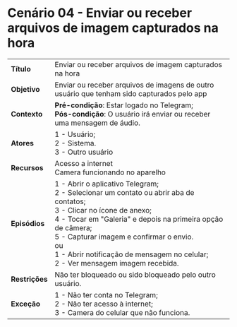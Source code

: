 # Cenário 04 - Enviar ou receber arquivos de imagem capturados na hora

|                |                                                                                                                                                                                                                                                                                                                                        |
| -------------- | :------------------------------------------------------------------------------------------------------------------------------------------------------------------------------------------------------------------------------------------------------------------------------------------------------------------------------------- |
| **Título**     | Enviar ou receber arquivos de imagem capturados na hora                                                                                                                                                                                                                                                                                |
| **Objetivo**   | Enviar ou receber arquivos de imagens de outro usuário que tenham sido capturados pelo app                                                                                                                                                                                                                                             |
| **Contexto**   | **Pré-condição**: Estar logado no Telegram;<br>**Pós-condição**: O usuário irá enviar ou receber uma mensagem de áudio.                                                                                                                                                                                                                |
| **Atores**     | 1 - Usuário;<br> 2 - Sistema. <br> 3 - Outro usuário                                                                                                                                                                                                                                                                                   |
| **Recursos**   | Acesso a internet <br> Camera funcionando no aparelho                                                                                                                                                                                                                                                                                  |
| **Episódios**  | 1 - Abrir o aplicativo Telegram;<br> 2 - Selecionar um contato ou abrir aba de contatos;<br>3 - Clicar no ícone de anexo;<br>4 - Tocar em "Galeria" e depois na primeira opção de câmera;<br> 5 - Capturar imagem e confirmar o envio.<br> ou <br> 1 - Abrir notificação de mensagem no celular;<br> 2 - Ver mensagem imagem recebida. |
| **Restrições** | Não ter bloqueado ou sido bloqueado pelo outro usuário.                                                                                                                                                                                                                                                                                |
| **Exceção**    | 1 - Não ter conta no Telegram;<br> 2 - Não ter acesso à internet; <br> 3 - Camera do celular que não funciona.                                                                                                                                                                                                                         |
